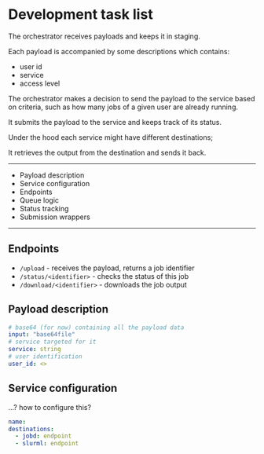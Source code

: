 # Development task list

The orchestrator receives payloads and keeps it in staging.

Each payload is accompanied by some descriptions which contains:

- user id
- service
- access level

The orchestrator makes a decision to send the payload to the service based
on criteria, such as how many jobs of a given user are already running.

It submits the payload to the service and keeps track of its status.

Under the hood each service might have different destinations;

It retrieves the output from the destination and sends it back.

---

- Payload description
- Service configuration
- Endpoints
- Queue logic
- Status tracking
- Submission wrappers

---

## Endpoints

- `/upload` - receives the payload, returns a job identifier
- `/status/<identifier>` - checks the status of this job
- `/download/<identifier>` - downloads the job output

## Payload description

```yaml
# base64 (for now) containing all the payload data
input: "base64file"
# service targeted for it
service: string
# user identification
user_id: <>
```

## Service configuration

...? how to configure this?

```yaml
name:
destinations:
  - jobd: endpoint
  - slurml: endpoint
```
